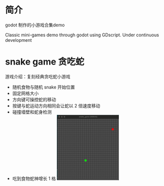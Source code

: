 # 简介
godot 制作的小游戏合集demo

Classic mini-games demo through godot using GDscript.
Under continuous development

# snake game 贪吃蛇
游戏介绍：复刻经典贪吃蛇小游戏
- 随机食物与随机 snake 开始位置
- 固定网格大小
- 方向键可操控蛇的移动
- 按键与蛇运动方向相同会让蛇以 2 倍速度移动
- 碰撞墙壁和蛇身检测
- 吃到食物蛇神增长 1 格
![snake](https://github.com/abcnull/Image-Resources/blob/master/godot-mini-games-demo/snake_game.gif)
